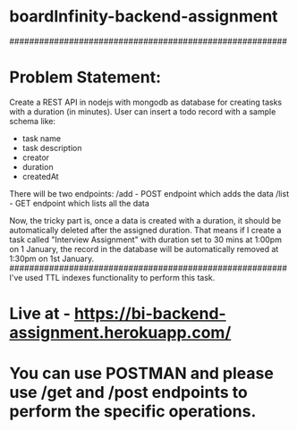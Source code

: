 # boardInfinity-backend-assignment
########################################################
# Problem Statement:
Create a REST API in nodejs with mongodb as database for creating tasks with a duration (in minutes). 
User can insert a todo record with a sample schema like:
- task name
- task description
- creator
- duration
- createdAt

There will be two endpoints:
/add - POST endpoint which adds the data
/list - GET endpoint which lists all the data

Now, the tricky part is, once a data is created with a duration, it should be automatically deleted after the assigned duration. 
That means if I create a task called "Interview Assignment" with duration set to 30 mins at 1:00pm on 1 January, the record in the 
database will be automatically removed at 1:30pm on 1st January.
########################################################
I've used TTL indexes functionality to perform this task.

# Live at - https://bi-backend-assignment.herokuapp.com/
# You can use POSTMAN and please use /get and /post endpoints to perform the specific operations.
